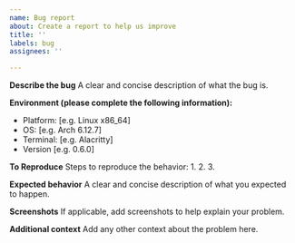 ```yaml
---
name: Bug report
about: Create a report to help us improve
title: ''
labels: bug
assignees: ''

---
```


<!-- Before submitting an issue, make sure that it is present in the latest version, and that issue is not already open.-->

**Describe the bug**
A clear and concise description of what the bug is.

**Environment (please complete the following information):**
 - Platform: [e.g. Linux x86_64]
 - OS: [e.g. Arch 6.12.7]
 - Terminal: [e.g. Alacritty]
 - Version [e.g. 0.6.0]

**To Reproduce**
Steps to reproduce the behavior:
1.
2.
3.

**Expected behavior**
A clear and concise description of what you expected to happen.

**Screenshots**
If applicable, add screenshots to help explain your problem.

**Additional context**
Add any other context about the problem here.
